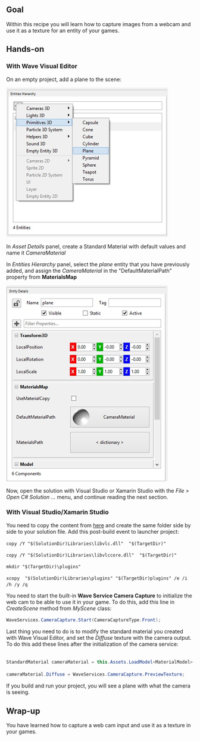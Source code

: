 ## Goal

Within this recipe you will learn how to capture images from a webcam and use it as a texture for an entity of your games.

## Hands-on

### With Wave Visual Editor

On an empty project, add a plane to the scene:

![](images/Capture-Camera-Input/AddAPlane.jpg)

In *Asset Details* panel, create a Standard Material with default values and name it *CameraMaterial*

In *Entities Hierarchy* panel, select the *plane* entity that you have previously added, and assign the *CameraMaterial* in the "DefaultMaterialPath" property from **MaterialsMap**

![](images/Capture-Camera-Input/PlaneMaterialsMap.jpg)

Now, open the solution with Visual Studio or Xamarin Studio with the *File > Open C# Solution ...* menu, and continue reading the next section.


### With Visual Studio/Xamarin Studio

You need to copy the content from [here](https://github.com/WaveEngine/Samples/tree/master/Media/CameraCapture/Libraries) and create the same folder side by side to your solution file.
Add this post-build event to launcher project:

`copy /Y "$(SolutionDir)Libraries\libvlc.dll"  "$(TargetDir)"`

`copy /Y "$(SolutionDir)Libraries\libvlccore.dll"  "$(TargetDir)"`

`mkdir "$(TargetDir)\plugins"`

`xcopy  "$(SolutionDir)Libraries\plugins" "$(TargetDir)plugins" /e /i /h /y /q`

You need to start the built-in **Wave Service Camera Capture** to initialize the web cam to be able to use it in your game. To do this, add this line in *CreateScene* method from *MyScene* class:

```C# 
WaveServices.CameraCapture.Start(CameraCaptureType.Front);
```

Last thing you need to do is to modify the standard material you created with Wave Visual Editor, and set the *Diffuse* texture with the camera output. To do this add these lines after the initialization of the camera service:

```C#

StandardMaterial cameraMaterial = this.Assets.LoadModel<MaterialModel>(WaveContent.Assets.CameraMaterial).Material as StandardMaterial;

cameraMaterial.Diffuse = WaveServices.CameraCapture.PreviewTexture;
```

If you build and run your project, you will see a plane with what the camera is seeing.
## Wrap-up

You have learned how to capture a web cam input and use it as a texture in your games.